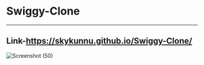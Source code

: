 # Swiggy-Clone
---------------------------------------------------------------------------------------------------------------------------------------------
Link-https://skykunnu.github.io/Swiggy-Clone/
---------------------------------------------------------------------------------------------------------------------------------------------
![Screenshot (50)](https://github.com/skykunnu/Swiggy-Clone/assets/73191595/ef0ba52c-3ca4-4ec3-a560-a5913b1a2f99)
